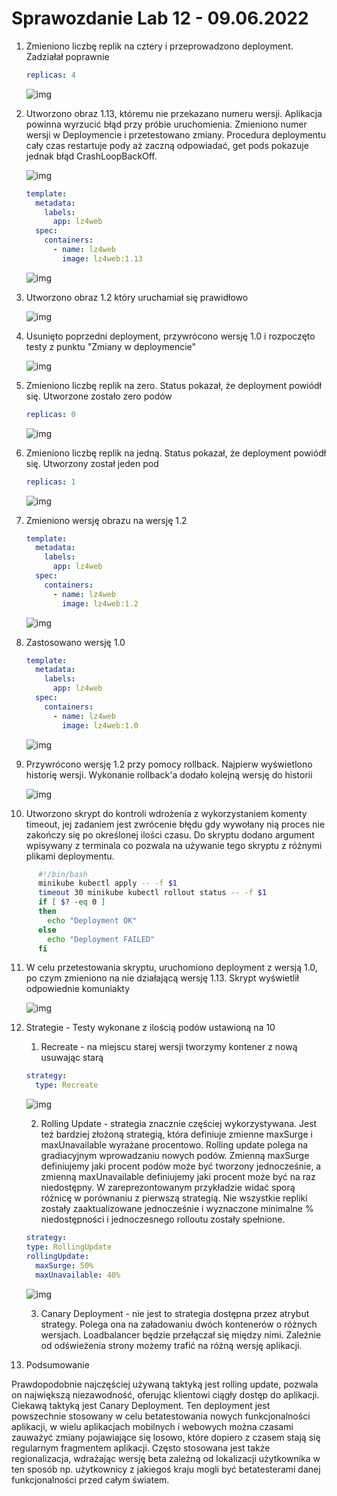 # Sprawozdanie Lab 12 - 09.06.2022

1.  Zmieniono liczbę replik na cztery i przeprowadzono deployment. Zadziałał poprawnie

    ```yaml
    replicas: 4
    ```

    ![img](./screeny/Screenshot_15.png)

2.  Utworzono obraz 1.13, któremu nie przekazano numeru wersji. Aplikacja powinna wyrzucić błąd przy próbie uruchomienia. Zmieniono numer wersji w Deploymencie i przetestowano zmiany. Procedura deploymentu cały czas restartuje pody aż zaczną odpowiadać, get pods pokazuje jednak błąd CrashLoopBackOff.

    ![img](./screeny/Screenshot_16.png)

    ```yaml
    template:
      metadata:
        labels:
          app: lz4web
      spec:
        containers:
          - name: lz4web
            image: lz4web:1.13
    ```

    ![img](./screeny/Screenshot_17.png)

3.  Utworzono obraz 1.2 który uruchamiał się prawidłowo

    ![img](./screeny/Screenshot_21.png)

4.  Usunięto poprzedni deployment, przywrócono wersję 1.0 i rozpoczęto testy z punktu "Zmiany w deploymencie"

    ![img](./screeny/Screenshot_20.png)

5.  Zmieniono liczbę replik na zero. Status pokazał, że deployment powiódł się. Utworzone zostało zero podów

    ```yaml
    replicas: 0
    ```

    ![img](./screeny/Screenshot_18.png)

6.  Zmieniono liczbę replik na jedną. Status pokazał, że deployment powiódł się. Utworzony został jeden pod

    ```yaml
    replicas: 1
    ```

    ![img](./screeny/Screenshot_19.png)

7.  Zmieniono wersję obrazu na wersję 1.2

    ```yaml
    template:
      metadata:
        labels:
          app: lz4web
      spec:
        containers:
          - name: lz4web
            image: lz4web:1.2
    ```

    ![img](./screeny/Screenshot_22.png)

8.  Zastosowano wersję 1.0

    ```yaml
    template:
      metadata:
        labels:
          app: lz4web
      spec:
        containers:
          - name: lz4web
            image: lz4web:1.0
    ```

    ![img](./screeny/Screenshot_23.png)

9.  Przywrócono wersję 1.2 przy pomocy rollback. Najpierw wyświetlono historię wersji. Wykonanie rollback'a dodało kolejną wersję do historii

    ![img](./screeny/Screenshot_24.png)

10. Utworzono skrypt do kontroli wdrożenia z wykorzystaniem komenty timeout, jej zadaniem jest zwrócenie błędu gdy wywołany nią proces nie zakończy się po określonej ilości czasu. Do skryptu dodano argument wpisywany z terminala co pozwala na używanie tego skryptu z różnymi plikami deploymentu.

```bash
      #!/bin/bash
      minikube kubectl apply -- -f $1
      timeout 30 minikube kubectl rollout status -- -f $1
      if [ $? -eq 0 ]
      then
        echo "Deployment OK"
      else
        echo "Deployment FAILED"
      fi
```

11. W celu przetestowania skryptu, uruchomiono deployment z wersją 1.0, po czym zmieniono na nie działającą wersję 1.13. Skrypt wyświetlił odpowiednie komuniakty

    ![img](./screeny/Screenshot_25.png)

12. Strategie - Testy wykonane z ilością podów ustawioną na 10

    1. Recreate - na miejscu starej wersji tworzymy kontener z nową usuwając starą

    ```yaml
    strategy:
      type: Recreate
    ```

    ![img](./screeny/Screenshot_26.png)

    2. Rolling Update - strategia znacznie częściej wykorzystywana. Jest też bardziej złożoną strategią, która definiuje zmienne maxSurge i maxUnavailable wyrażane procentowo. Rolling update polega na gradiacyjnym wprowadzaniu nowych podów. Zmienną maxSurge definiujemy jaki procent podów może być tworzony jednocześnie, a zmienną maxUnavailable definiujemy jaki procent może być na raz niedostępny. W zareprezontowanym przykładzie widać sporą różnicę w porównaniu z pierwszą strategią. Nie wszystkie repliki zostały zaaktualizowane jednocześnie i wyznaczone minimalne % niedostępności i jednoczesnego rolloutu zostały spełnione.

    ```yaml
    strategy:
    type: RollingUpdate
    rollingUpdate:
      maxSurge: 50%
      maxUnavailable: 40%
    ```

    ![img](./screeny/Screenshot_27.png)

    3. Canary Deployment - nie jest to strategia dostępna przez atrybut strategy. Polega ona na załadowaniu dwóch kontenerów o różnych wersjach. Loadbalancer będzie przełączał się między nimi. Zależnie od odświeżenia strony możemy trafić na różną wersję aplikacji.

13. Podsumowanie

Prawdopodobnie najczęściej używaną taktyką jest rolling update, pozwala on największą niezawodność, oferując klientowi ciągły dostęp do aplikacji. Ciekawą taktyką jest Canary Deployment. Ten deployment jest powszechnie stosowany w celu betatestowania nowych funkcjonalności aplikacji, w wielu aplikacjach mobilnych i webowych można czasami zauważyć zmiany pojawiające się losowo, które dopiero z czasem stają się regularnym fragmentem aplikacji. Często stosowana jest także regionalizacja, wdrażając wersję beta zależną od lokalizacji użytkownika w ten sposób np. użytkownicy z jakiegoś kraju mogli być betatesterami danej funkcjonalności przed całym światem.
